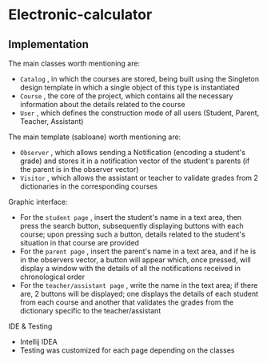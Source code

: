 # Electronic-calculator

## Implementation

The main classes worth mentioning are:

* `Catalog` , in which the courses are stored, being built using the Singleton design template in which a single object of this type is instantiated
* `Course` , the core of the project, which contains all the necessary information about the details related to the course
* `User` , which defines the construction mode of all users (Student, Parent, Teacher, Assistant)

The main template (sabloane) worth mentioning are:

* `Observer` , which allows sending a Notification (encoding a student's grade) and stores it in a notification vector of the student's parents (if the parent is in the observer vector)
* `Visitor` , which allows the assistant or teacher to validate grades from 2 dictionaries in the corresponding courses


Graphic interface:

* For the `student page` , insert the student's name in a text area, then press the search button, subsequently displaying buttons with each course; upon pressing such a button, details related to the student's situation in that course are provided
* For the `parent page` , insert the parent's name in a text area, and if he is in the observers vector, a button will appear which, once pressed, will display a window with the details of all the notifications received in chronological order
* For the `teacher/assistant page` , write the name in the text area; if there are, 2 buttons will be displayed; one displays the details of each student from each course and another that validates the grades from the dictionary specific to the teacher/assistant

IDE & Testing

* Intellij IDEA
* Testing was customized for each page depending on the classes
